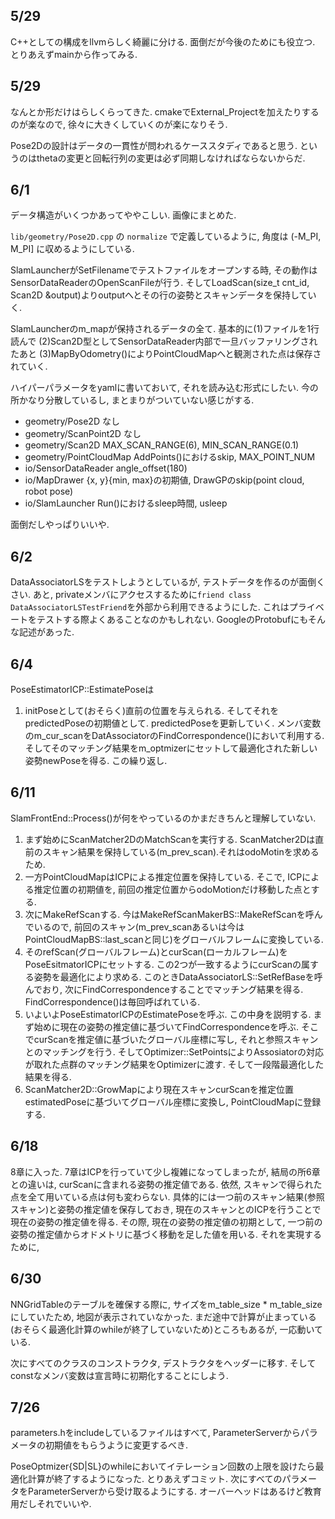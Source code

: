 ## 5/29

C++としての構成をllvmらしく綺麗に分ける. 面倒だが今後のためにも役立つ. とりあえずmainから作ってみる.

## 5/29

なんとか形だけはらしくらってきた. cmakeでExternal\_Projectを加えたりするのが楽なので, 徐々に大きくしていくのが楽になりそう.

Pose2Dの設計はデータの一貫性が問われるケーススタディであると思う. というのはthetaの変更と回転行列の変更は必ず同期しなければならないからだ.

## 6/1

データ構造がいくつかあってややこしい. 画像にまとめた.

`lib/geometry/Pose2D.cpp` の `normalize` で定義しているように, 角度は (-M\_PI, M_PI] に収めるようにしている.

SlamLauncherがSetFilenameでテストファイルをオープンする時, その動作はSensorDataReaderのOpenScanFileが行う. そしてLoadScan(size_t cnt_id, Scan2D &output)よりoutputへとその行の姿勢とスキャンデータを保持していく.

SlamLauncherのm_mapが保持されるデータの全て. 基本的に(1)ファイルを1行読んで (2)Scan2D型としてSensorDataReader内部で一旦バッファリングされたあと (3)MapByOdometry()によりPointCloudMapへと観測された点は保存されていく.

ハイパーパラメータをyamlに書いておいて, それを読み込む形式にしたい. 今の所かなり分散しているし, まとまりがついていない感じがする.

- geometry/Pose2D なし
- geometry/ScanPoint2D なし
- geometry/Scan2D MAX_SCAN_RANGE(6), MIN_SCAN_RANGE(0.1)
- geometry/PointCloudMap AddPoints()におけるskip, MAX_POINT_NUM
- io/SensorDataReader angle_offset(180)
- io/MapDrawer {x, y}{min, max}の初期値, DrawGPのskip(point cloud, robot pose)
- io/SlamLauncher Run()におけるsleep時間, usleep

面倒だしやっぱりいいや.

## 6/2

DataAssociatorLSをテストしようとしているが, テストデータを作るのが面倒くさい. あと, privateメンバにアクセスするために`friend class DataAssociatorLSTestFriend`を外部から利用できるようにした. これはプライベートをテストする際よくあることなのかもしれない. GoogleのProtobufにもそんな記述があった.

## 6/4

PoseEstimatorICP::EstimatePoseは

1. initPoseとして(おそらく)直前の位置を与えられる. そしてそれをpredictedPoseの初期値として. predictedPoseを更新していく. メンバ変数のm\_cur\_scanをDatAssociatorのFindCorrespondence()において利用する. そしてそのマッチング結果をm\_optmizerにセットして最適化された新しい姿勢newPoseを得る. この繰り返し.


## 6/11

SlamFrontEnd::Process()が何をやっているのかまだきちんと理解していない. 

1. まず始めにScanMatcher2DのMatchScanを実行する. ScanMatcher2Dは直前のスキャン結果を保持している(m\_prev\_scan).それはodoMotinを求めるため.
2. 一方PointCloudMapはICPによる推定位置を保持している. そこで, ICPによる推定位置の初期値を, 前回の推定位置からodoMotionだけ移動した点とする.
3. 次にMakeRefScanする. 今はMakeRefScanMakerBS::MakeRefScanを呼んでいるので, 前回のスキャン(m\_prev\_scanあるいは今はPointCloudMapBS::last_scanと同じ)をグローバルフレームに変換している. 
4. そのrefScan(グローバルフレーム)とcurScan(ローカルフレーム)をPoseEsitmatorICPにセットする. この2つが一致するようにcurScanの属する姿勢を最適化により求める. このときDataAssociatorLS::SetRefBaseを呼んでおり, 次にFindCorrespondenceすることでマッチング結果を得る. FindCorrespondence()は毎回呼ばれている.
5. いよいよPoseEstimatorICPのEstimatePoseを呼ぶ. この中身を説明する. まず始めに現在の姿勢の推定値に基づいてFindCorrespondenceを呼ぶ. そこでcurScanを推定値に基づいたグローバル座標に写し, それと参照スキャンとのマッチングを行う. そしてOptimizer::SetPointsによりAssosiatorの対応が取れた点群のマッチング結果をOptimizerに渡す. そして一段階最適化した結果を得る.
5. ScanMatcher2D::GrowMapにより現在スキャンcurScanを推定位置estimatedPoseに基づいてグローバル座標に変換し, PointCloudMapに登録する.

## 6/18

8章に入った. 7章はICPを行っていて少し複雑になってしまったが, 結局の所6章との違いは, curScanに含まれる姿勢の推定値である. 依然, スキャンで得られた点を全て用いている点は何も変わらない. 具体的には一つ前のスキャン結果(参照スキャン)と姿勢の推定値を保存しておき, 現在のスキャンとのICPを行うことで現在の姿勢の推定値を得る. その際, 現在の姿勢の推定値の初期として, 一つ前の姿勢の推定値からオドメトリに基づく移動を足した値を用いる. それを実現するために, 

## 6/30
NNGridTableのテーブルを確保する際に, サイズをm\_table\_size * m\_table\_size にしていたため, 地図が表示されていなかった. まだ途中で計算が止まっている(おそらく最適化計算のwhileが終了していないため)ところもあるが, 一応動いている.

次にすべてのクラスのコンストラクタ, デストラクタをヘッダーに移す. そしてconstなメンバ変数は宣言時に初期化することにしよう.

## 7/26
parameters.hをincludeしているファイルはすべて, ParameterServerからパラメータの初期値をもらうように変更するべき.

PoseOptmizer{SD|SL}のwhileにおいてイテレーション回数の上限を設けたら最適化計算が終了するようになった. とりあえずコミット. 次にすべてのパラメータをParameterServerから受け取るようにする. オーバーヘッドはあるけど教育用だしそれでいいや.
